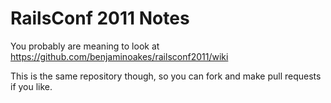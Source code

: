 RailsConf 2011 Notes
===================

You probably are meaning to look at https://github.com/benjaminoakes/railsconf2011/wiki

This is the same repository though, so you can fork and make pull requests if you like.
